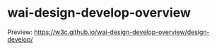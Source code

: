 # wai-design-develop-overview

Preview: https://w3c.github.io/wai-design-develop-overview/design-develop/